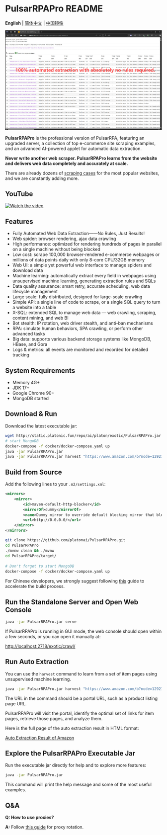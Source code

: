# PulsarRPAPro README

**English** | [简体中文](README-CN.md) | [中国镜像](https://gitee.com/platonai_galaxyeye/exotic)

![Auto Extraction Result Snapshot](docs/amazon.png)

**PulsarRPAPro** is the professional version of PulsarRPA, featuring an upgraded server, a collection of top e-commerce site scraping examples, and an advanced AI-powered applet for automatic data extraction.

**Never write another web scraper. PulsarRPAPro learns from the website and delivers web data completely and accurately at scale.**

There are already dozens of [scraping cases](exotic-app/exotic-examples/src/main/kotlin/ai/platon/exotic/examples/sites/) for the most popular websites, and we are constantly adding more.

## YouTube

[![Watch the video](https://img.youtube.com/vi/qoXbnL4wdtc/0.jpg)](https://www.youtube.com/watch?v=qoXbnL4wdtc)

## Features

- Fully Automated Web Data Extraction——No Rules, Just Results!
- Web spider: browser rendering, ajax data crawling
- High performance: optimized for rendering hundreds of pages in parallel on a single machine without being blocked
- Low cost: scrape 100,000 browser-rendered e-commerce webpages or millions of data points daily with only 8-core CPU/32GB memory
- Web UI: a simple yet powerful web interface to manage spiders and download data
- Machine learning: automatically extract every field in webpages using unsupervised machine learning, generating extraction rules and SQLs
- Data quality assurance: smart retry, accurate scheduling, web data lifecycle management
- Large scale: fully distributed, designed for large-scale crawling
- Simple API: a single line of code to scrape, or a single SQL query to turn a website into a table
- X-SQL: extended SQL to manage web data — web crawling, scraping, content mining, and web BI
- Bot stealth: IP rotation, web driver stealth, and anti-ban mechanisms
- RPA: simulate human behaviors, SPA crawling, or perform other advanced tasks
- Big data: supports various backend storage systems like MongoDB, HBase, and Gora
- Logs & metrics: all events are monitored and recorded for detailed tracking

## System Requirements

- Memory 4G+
- JDK 17+
- Google Chrome 90+
- MongoDB started

## Download & Run

Download the latest executable jar:

```bash
wget http://static.platonic.fun/repo/ai/platon/exotic/PulsarRPAPro.jar
# start MongoDB
docker-compose -f docker/docker-compose.yaml up
java -jar PulsarRPAPro.jar
java -jar PulsarRPAPro.jar harvest "https://www.amazon.com/b?node=1292115011" -diagnose -refresh
```

## Build from Source

Add the following lines to your `.m2/settings.xml`:

```xml
<mirrors>
    <mirror>
        <id>maven-default-http-blocker</id>
        <mirrorOf>dummy</mirrorOf>
        <name>Dummy mirror to override default blocking mirror that blocks http</name>
        <url>http://0.0.0.0/</url>
    </mirror>
</mirrors>
```

```bash
git clone https://github.com/platonai/PulsarRPAPro.git
cd PulsarRPAPro
./mvnw clean && ./mvnw
cd PulsarRPAPro/target/

# Don't forget to start MongoDB
docker-compose -f docker/docker-compose.yaml up
```

For Chinese developers, we strongly suggest following [this](https://github.com/platonai/pulsarr/blob/master/bin/tools/maven/maven-settings.adoc) guide to accelerate the build process.

## Run the Standalone Server and Open Web Console

```bash
java -jar PulsarRPAPro.jar serve
```

If PulsarRPAPro is running in GUI mode, the web console should open within a few seconds, or you can open it manually at:

[http://localhost:2718/exotic/crawl/](http://localhost:2718/exotic/crawl/)

## Run Auto Extraction

You can use the `harvest` command to learn from a set of item pages using unsupervised machine learning.

```bash
java -jar PulsarRPAPro.jar harvest "https://www.amazon.com/b?node=1292115011" -diagnose -refresh
```

The URL in the command should be a portal URL, such as a product listing page URL.

PulsarRPAPro will visit the portal, identify the optimal set of links for item pages, retrieve those pages, and analyze them.

Here is the full page of the auto extraction result in HTML format:

[Auto Extraction Result of Amazon](docs/amazon-harvest-result.html)

## Explore the PulsarRPAPro Executable Jar

Run the executable jar directly for help and to explore more features:

```bash
java -jar PulsarRPAPro.jar
```

This command will print the help message and some of the most useful examples.

## Q&A

**Q: How to use proxies?**

**A:** Follow [this guide](bin/tools/proxy/README.adoc) for proxy rotation.

